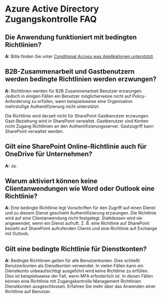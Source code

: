 <properties
    pageTitle="Azure Active Directory Zugangskontrolle FAQ | Microsoft Azure"
    description="Häufig gestellte Fragen zur Zugangskontrolle "
    services="active-directory"
    documentationCenter=""
    authors="MarkusVi"
    manager="femila"
    editor=""/>

<tags
    ms.service="active-directory"
    ms.workload="identity"
    ms.tgt_pltfrm="na"
    ms.devlang="na"
    ms.topic="article"
    ms.date="10/20/2016"
    ms.author="markvi"/>

# <a name="azure-active-directory-conditional-access-faq"></a>Azure Active Directory Zugangskontrolle FAQ

## <a name="which-applications-work-with-conditional-access-policies"></a>Die Anwendung funktioniert mit bedingten Richtlinien?

**A:** Bitte finden Sie unter [Conditional Access was Applikationen unterstützt](active-directory-conditional-access-supported-apps.md).

## <a name="are-conditional-access-policies-enforced-for-b2b-collaboration-and-guest-users"></a>B2B-Zusammenarbeit und Gastbenutzern werden bedingte Richtlinien werden erzwungen?

**A:** Richtlinien werden für B2B Zusammenarbeit Benutzer erzwungen. Jedoch in einigen Fällen ein Benutzer möglicherweise nicht auf Policy-Anforderung zu erfüllen, wenn beispielsweise eine Organisation mehrstufige Authentifizierung nicht unterstützt. 

Die Richtlinie wird derzeit nicht für SharePoint Gastbenutzer erzwungen. Gast-Beziehung wird in SharePoint verwaltet. Gastbenutzer sind Konten nicht Zugang Richtlinien an den Authentifizierungsserver. Gastzugriff kann SharePoint verwaltet werden.

## <a name="does-a-sharepoint-online-policy-also-apply-to-onedrive-for-business"></a>Gilt eine SharePoint Online-Richtlinie auch für OneDrive für Unternehmen?

**A:** Ja.
 
## <a name="why-cant-i-set-a-policy-on-client-apps-like-word-or-outlook"></a>Warum aktiviert können keine Clientanwendungen wie Word oder Outlook eine Richtlinie?

**A:** Eine bedingte Richtlinie legt Vorschriften für den Zugriff auf einen Dienst und zu diesem Dienst geschieht Authentifizierung erzwungen. Die Richtlinie wird auf eine Clientanwendung nicht festgelegt. Stattdessen wird sie angewendet, wenn ein Dienst aufruft. Z. B. eine Richtlinie auf SharePoint bezieht auf SharePoint aufrufenden Clients und eine Richtlinie auf Exchange mit Outlook.


## <a name="does-a-conditional-access-policy-apply-to-service-accounts"></a>Gilt eine bedingte Richtlinie für Dienstkonten?

**A:** Bedingte Richtlinien gelten für alle Benutzerkonten. Dies schließt Benutzerkonten als Dienstkonten verwendet. In vielen Fällen kann ein Dienstkonto unbeaufsichtigt ausgeführt wird keine Richtlinie zu erfüllen. Dies ist beispielsweise der Fall, wenn MFA erforderlich ist. In diesen Fällen können eine Richtlinie mit Zugangskontrolle Management Richtlinien Dienstkonten ausgeschlossen. Erfahren Sie mehr über das Anwenden einer Richtlinie auf Benutzer.
